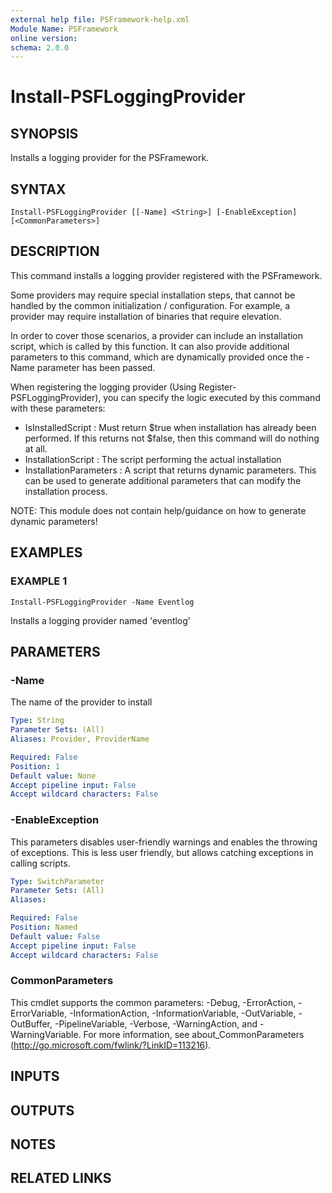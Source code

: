 ```yaml
---
external help file: PSFramework-help.xml
Module Name: PSFramework
online version:
schema: 2.0.0
---
```


# Install-PSFLoggingProvider

## SYNOPSIS
Installs a logging provider for the PSFramework.

## SYNTAX

```
Install-PSFLoggingProvider [[-Name] <String>] [-EnableException] [<CommonParameters>]
```

## DESCRIPTION
This command installs a logging provider registered with the PSFramework.

Some providers may require special installation steps, that cannot be handled by the common initialization / configuration.
For example, a provider may require installation of binaries that require elevation.

In order to cover those scenarios, a provider can include an installation script, which is called by this function.
It can also provide additional parameters to this command, which are dynamically provided once the -Name parameter has been passed.

When registering the logging provider (Using Register-PSFLoggingProvider), you can specify the logic executed by this command with these parameters:
- IsInstalledScript :      Must return $true when installation has already been performed.
If this returns not $false, then this command will do nothing at all.
- InstallationScript :     The script performing the actual installation
- InstallationParameters : A script that returns dynamic parameters.
This can be used to generate additional parameters that can modify the installation process.

NOTE:
This module does not contain help/guidance on how to generate dynamic parameters!

## EXAMPLES

### EXAMPLE 1
```
Install-PSFLoggingProvider -Name Eventlog
```

Installs a logging provider named 'eventlog'

## PARAMETERS

### -Name
The name of the provider to install

```yaml
Type: String
Parameter Sets: (All)
Aliases: Provider, ProviderName

Required: False
Position: 1
Default value: None
Accept pipeline input: False
Accept wildcard characters: False
```

### -EnableException
This parameters disables user-friendly warnings and enables the throwing of exceptions.
This is less user friendly, but allows catching exceptions in calling scripts.

```yaml
Type: SwitchParameter
Parameter Sets: (All)
Aliases:

Required: False
Position: Named
Default value: False
Accept pipeline input: False
Accept wildcard characters: False
```

### CommonParameters
This cmdlet supports the common parameters: -Debug, -ErrorAction, -ErrorVariable, -InformationAction, -InformationVariable, -OutVariable, -OutBuffer, -PipelineVariable, -Verbose, -WarningAction, and -WarningVariable. For more information, see about_CommonParameters (http://go.microsoft.com/fwlink/?LinkID=113216).

## INPUTS

## OUTPUTS

## NOTES

## RELATED LINKS

